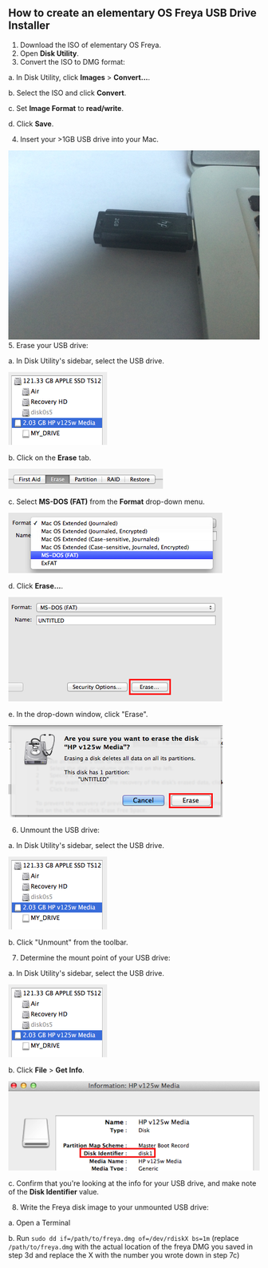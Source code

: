 ## How to create an elementary OS Freya USB Drive Installer

1. Download the ISO of elementary OS Freya.
2. Open **Disk Utility**.
3. Convert the ISO to DMG format:

  a. In Disk Utility, click **Images** > **Convert...**.
  
  b. Select the ISO and click **Convert**.
  
  c. Set **Image Format** to **read/write**.
  
  d. Click **Save**.
  
4. Insert your >1GB USB drive into your Mac.

  ![insert-usb](img/insert-usb.png)
5. Erase your USB drive:

  a. In Disk Utility's sidebar, select the USB drive.

  ![no-fde](img/select-usb.png)

  b. Click on the **Erase** tab.

  ![erase-tab](img/erase-tab.png)

  c. Select **MS-DOS (FAT)** from the **Format** drop-down menu.

  ![erase-tab](img/format-fat.png)

  d. Click **Erase...**.

  ![erase-button](img/erase-button.png)

  e. In the drop-down window, click "Erase".

  ![erase-confirm](img/erase-confirm.png)

6. Unmount the USB drive:

  a. In Disk Utility's sidebar, select the USB drive.

  ![no-fde](img/select-usb.png)
  
  b. Click "Unmount" from the toolbar.
  
7. Determine the mount point of your USB drive:

  a. In Disk Utility's sidebar, select the USB drive.

  ![no-fde](img/select-usb.png)
  
  b. Click **File** > **Get Info**.
  
  ![get-info](img/get-info.png)
  
  c. Confirm that you're looking at the info for your USB drive, and make note of the **Disk Identifier** value.
  
8. Write the Freya disk image to your unmounted USB drive:

  a. Open a Terminal
  
  b. Run `sudo dd if=/path/to/freya.dmg of=/dev/rdiskX bs=1m` (replace `/path/to/freya.dmg` with the actual location of the freya DMG you saved in step 3d and replace the X with the number you wrote down in step 7c)
